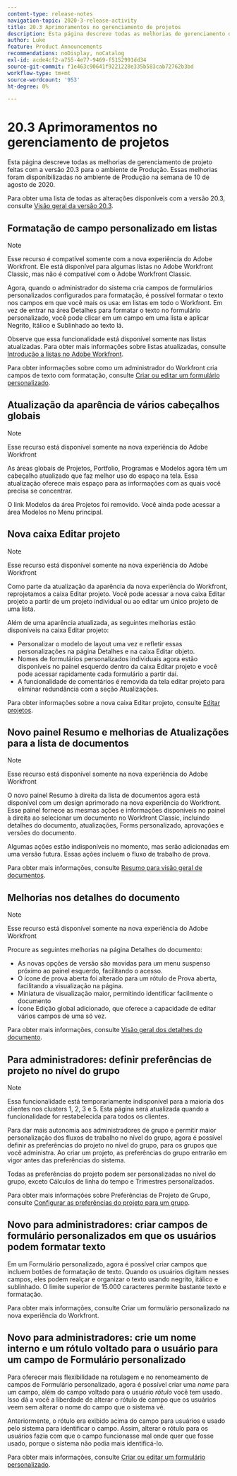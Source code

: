 ```yaml
---
content-type: release-notes
navigation-topic: 2020-3-release-activity
title: 20.3 Aprimoramentos no gerenciamento de projetos
description: Esta página descreve todas as melhorias de gerenciamento de projeto feitas com a versão 20.3 para o ambiente de Produção. Essas melhorias foram disponibilizadas no ambiente de Produção na semana de 10 de agosto de 2020.
author: Luke
feature: Product Announcements
recommendations: noDisplay, noCatalog
exl-id: acde4cf2-a755-4e77-9469-f5152991dd34
source-git-commit: f1e463c90641f9221228e335b583cab72762b3bd
workflow-type: tm+mt
source-wordcount: '953'
ht-degree: 0%

---
```


# 20.3 Aprimoramentos no gerenciamento de projetos

Esta página descreve todas as melhorias de gerenciamento de projeto feitas com a versão 20.3 para o ambiente de Produção. Essas melhorias foram disponibilizadas no ambiente de Produção na semana de 10 de agosto de 2020.

Para obter uma lista de todas as alterações disponíveis com a versão 20.3, consulte [Visão geral da versão 20.3](../../../product-announcements/product-releases/20.3-release-activity/20-3-release-overview.md).

## Formatação de campo personalizado em listas

>[!NOTE]
>
>Esse recurso é compatível somente com a nova experiência do Adobe Workfront. Ele está disponível para algumas listas no Adobe Workfront Classic, mas não é compatível com o Adobe Workfront Classic.

Agora, quando o administrador do sistema cria campos de formulários personalizados configurados para formatação, é possível formatar o texto nos campos em que você mais os usa: em listas em todo o Workfront. Em vez de entrar na área Detalhes para formatar o texto no formulário personalizado, você pode clicar em um campo em uma lista e aplicar Negrito, Itálico e Sublinhado ao texto lá.

Observe que essa funcionalidade está disponível somente nas listas atualizadas. Para obter mais informações sobre listas atualizadas, consulte [Introdução a listas no Adobe Workfront](../../../workfront-basics/navigate-workfront/use-lists/view-items-in-a-list.md).

Para obter informações sobre como um administrador do Workfront cria campos de texto com formatação, consulte [Criar ou editar um formulário personalizado](../../../administration-and-setup/customize-workfront/create-manage-custom-forms/create-or-edit-a-custom-form.md).

## Atualização da aparência de vários cabeçalhos globais

>[!NOTE]
>
>Esse recurso está disponível somente na nova experiência do Adobe Workfront

As áreas globais de Projetos, Portfolio, Programas e Modelos agora têm um cabeçalho atualizado que faz melhor uso do espaço na tela. Essa atualização oferece mais espaço para as informações com as quais você precisa se concentrar.

O link Modelos da área Projetos foi removido. Você ainda pode acessar a área Modelos no Menu principal.

## Nova caixa Editar projeto

>[!NOTE]
>
>Esse recurso está disponível somente na nova experiência do Adobe Workfront

Como parte da atualização da aparência da nova experiência do Workfront, reprojetamos a caixa Editar projeto. Você pode acessar a nova caixa Editar projeto a partir de um projeto individual ou ao editar um único projeto de uma lista.

Além de uma aparência atualizada, as seguintes melhorias estão disponíveis na caixa Editar projeto:

* Personalizar o modelo de layout uma vez e refletir essas personalizações na página Detalhes e na caixa Editar objeto.
* Nomes de formulários personalizados individuais agora estão disponíveis no painel esquerdo dentro da caixa Editar projeto e você pode acessar rapidamente cada formulário a partir daí.
* A funcionalidade de comentários é removida da tela editar projeto para eliminar redundância com a seção Atualizações.

<!--
<p data-mc-conditions="QuicksilverOrClassic.Draft mode">For information about the new Edit Box box, see "New Edit Object box" (NEW ARTICLE, LINK LATER!!).</p>
-->

Para obter informações sobre a nova caixa Editar projeto, consulte [Editar projetos](../../../manage-work/projects/manage-projects/edit-projects.md).

## Novo painel Resumo e melhorias de Atualizações para a lista de documentos

>[!NOTE]
>
>Esse recurso está disponível somente na nova experiência do Adobe Workfront

O novo painel Resumo à direita da lista de documentos agora está disponível com um design aprimorado na nova experiência do Workfront. Esse painel fornece as mesmas ações e informações disponíveis no painel à direita ao selecionar um documento no Workfront Classic, incluindo detalhes do documento, atualizações, Forms personalizado, aprovações e versões do documento.

Algumas ações estão indisponíveis no momento, mas serão adicionadas em uma versão futura. Essas ações incluem o fluxo de trabalho de prova.

Para obter mais informações, consulte [Resumo para visão geral de documentos](../../../documents/managing-documents/summary-for-documents.md).

## Melhorias nos detalhes do documento

>[!NOTE]
>
>Esse recurso está disponível somente na nova experiência do Adobe Workfront

Procure as seguintes melhorias na página Detalhes do documento:

* As novas opções de versão são movidas para um menu suspenso próximo ao painel esquerdo, facilitando o acesso.
* O ícone de prova aberta foi alterado para um rótulo de Prova aberta, facilitando a visualização na página.
* Miniatura de visualização maior, permitindo identificar facilmente o documento
* Ícone Edição global adicionado, que oferece a capacidade de editar vários campos de uma só vez.

Para obter mais informações, consulte [Visão geral dos detalhes do documento](../../../documents/managing-documents/document-details-overview.md).

## Para administradores: definir preferências de projeto no nível do grupo

>[!NOTE]
>
>Essa funcionalidade está temporariamente indisponível para a maioria dos clientes nos clusters 1, 2, 3 e 5. Esta página será atualizada quando a funcionalidade for restabelecida para todos os clientes.

Para dar mais autonomia aos administradores de grupo e permitir maior personalização dos fluxos de trabalho no nível do grupo, agora é possível definir as preferências do projeto no nível do grupo, para os grupos que você administra. Ao criar um projeto, as preferências do grupo entrarão em vigor antes das preferências do sistema.

Todas as preferências do projeto podem ser personalizadas no nível do grupo, exceto Cálculos de linha do tempo e Trimestres personalizados.

Para obter mais informações sobre Preferências de Projeto de Grupo, consulte [Configurar as preferências do projeto para um grupo](../../../administration-and-setup/manage-groups/create-and-manage-groups/configure-project-preferences-group.md).

## Novo para administradores: criar campos de formulário personalizados em que os usuários podem formatar texto

Em um Formulário personalizado, agora é possível criar campos que incluem botões de formatação de texto. Quando os usuários digitam nesses campos, eles podem realçar e organizar o texto usando negrito, itálico e sublinhado. O limite superior de 15.000 caracteres permite bastante texto e formatação.

Para obter mais informações, consulte Criar um formulário personalizado na nova experiência do Workfront.

## Novo para administradores: crie um nome interno e um rótulo voltado para o usuário para um campo de Formulário personalizado

Para oferecer mais flexibilidade na rotulagem e no renomeamento de campos de Formulário personalizado, agora é possível criar uma *name* para um campo, além do campo voltado para o usuário *rótulo* você tem usado. Isso dá a você a liberdade de alterar o rótulo de campo que os usuários veem sem alterar o nome do campo que o sistema vê.

Anteriormente, o rótulo era exibido acima do campo para usuários e usado pelo sistema para identificar o campo. Assim, alterar o rótulo para os usuários fazia com que o campo funcionasse mal onde quer que fosse usado, porque o sistema não podia mais identificá-lo.

Para obter mais informações, consulte [Criar ou editar um formulário personalizado](../../../administration-and-setup/customize-workfront/create-manage-custom-forms/create-or-edit-a-custom-form.md).

